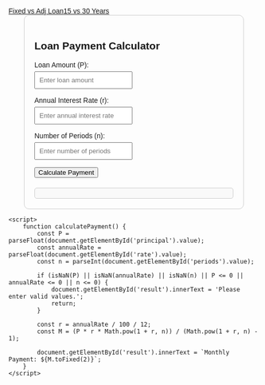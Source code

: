 <html lang="en">
<head>
    <meta charset="UTF-8">
    <meta name="viewport" content="width=device-width, initial-scale=1.0">
    <meta name="keywords" content="Beibei Zhang real estate mortgage calculator">
    <meta name="description" content="Beibei Zhang real estate mortgage calculator">
    <link rel="canonical" href="https://beibeizhang22.github.io/" />
    <title>Loan Payment Calculator</title>
    <style>
        body {
            font-family: Arial, sans-serif;
            margin: 20px;
        }
        .container {
            max-width: 400px;
            margin: auto;
            padding: 20px;
            border: 1px solid #ccc;
            border-radius: 10px;
        }
        .input-group {
            margin-bottom: 15px;
        }
        .input-group label {
            display: block;
            margin-bottom: 5px;
        }
        .input-group input {
           %;
            padding: 8px;
            box-sizing: border-box;
        }
        .result {
            margin-top: 20px;
            padding: 10px;
            border: 1px solid #ccc;
            border-radius: 5px;
            background-color: #f9f9f9;
        }
    </style>
</head>
<body>
    <a href="beibiezhang-fixadj.html">Fixed vs Adj Loan</a><a href="beibeizhang-maturity.html">15 vs 30 Years</a>
    <div class="container">
        <h2>Loan Payment Calculator</h2>
        <div class="input-group">
            <label for="principal">Loan Amount (P):</label>
            <input type="number" id="principal" placeholder="Enter loan amount">
        </div>
        <div class="input-group">
            <label for="rate">Annual Interest Rate (r):</label>
            <input type="number" id="rate" step="0.01" placeholder="Enter annual interest rate">
        </div>
        <div class="input-group">
            <label for="periods">Number of Periods (n):</label>
            <input type="number" id="periods" placeholder="Enter number of periods">
        </div>
        <button onclick="calculatePayment()">Calculate Payment</button>
        <div class="result" id="result"></div>
    </div>
 
    <script>
        function calculatePayment() {
            const P = parseFloat(document.getElementById('principal').value);
            const annualRate = parseFloat(document.getElementById('rate').value);
            const n = parseInt(document.getElementById('periods').value);
 
            if (isNaN(P) || isNaN(annualRate) || isNaN(n) || P <= 0 || annualRate <= 0 || n <= 0) {
                document.getElementById('result').innerText = 'Please enter valid values.';
                return;
            }
 
            const r = annualRate / 100 / 12;
            const M = (P * r * Math.pow(1 + r, n)) / (Math.pow(1 + r, n) - 1);
 
            document.getElementById('result').innerText = `Monthly Payment: ${M.toFixed(2)}`;
        }
    </script>
</body>
</html>
